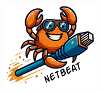 <div align="center">

<img src="docs/assets/netbeat.webp" align="center" alt="CaML Logo" height="auto" width=250px/>

</div>
